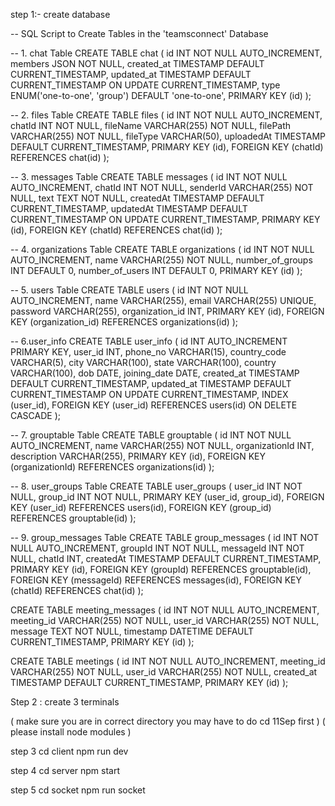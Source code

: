 step 1:- create database


-- SQL Script to Create Tables in the 'teamsconnect' Database

-- 1. chat Table
CREATE TABLE chat (
    id INT NOT NULL AUTO_INCREMENT,
    members JSON NOT NULL,
    created_at TIMESTAMP DEFAULT CURRENT_TIMESTAMP,
    updated_at TIMESTAMP DEFAULT CURRENT_TIMESTAMP ON UPDATE CURRENT_TIMESTAMP,
    type ENUM('one-to-one', 'group') DEFAULT 'one-to-one',
    PRIMARY KEY (id)
);

-- 2. files Table
CREATE TABLE files (
    id INT NOT NULL AUTO_INCREMENT,
    chatId INT NOT NULL,
    fileName VARCHAR(255) NOT NULL,
    filePath VARCHAR(255) NOT NULL,
    fileType VARCHAR(50),
    uploadedAt TIMESTAMP DEFAULT CURRENT_TIMESTAMP,
    PRIMARY KEY (id),
    FOREIGN KEY (chatId) REFERENCES chat(id)
);


-- 3. messages Table
CREATE TABLE messages (
    id INT NOT NULL AUTO_INCREMENT,
    chatId INT NOT NULL,
    senderId VARCHAR(255) NOT NULL,
    text TEXT NOT NULL,
    createdAt TIMESTAMP DEFAULT CURRENT_TIMESTAMP,
    updatedAt TIMESTAMP DEFAULT CURRENT_TIMESTAMP ON UPDATE CURRENT_TIMESTAMP,
    PRIMARY KEY (id),
    FOREIGN KEY (chatId) REFERENCES chat(id)
);

-- 4. organizations Table
CREATE TABLE organizations (
    id INT NOT NULL AUTO_INCREMENT,
    name VARCHAR(255) NOT NULL,
    number_of_groups INT DEFAULT 0,
    number_of_users INT DEFAULT 0,
    PRIMARY KEY (id)
);



-- 5. users Table
CREATE TABLE users (
    id INT NOT NULL AUTO_INCREMENT,
    name VARCHAR(255),
    email VARCHAR(255) UNIQUE,
    password VARCHAR(255),
    organization_id INT,
    PRIMARY KEY (id),
    FOREIGN KEY (organization_id) REFERENCES organizations(id)
);

-- 6.user_info
CREATE TABLE user_info (
    id INT AUTO_INCREMENT PRIMARY KEY,
    user_id INT,
    phone_no VARCHAR(15),
    country_code VARCHAR(5),
    city VARCHAR(100),
    state VARCHAR(100),
    country VARCHAR(100),
    dob DATE,
    joining_date DATE,
    created_at TIMESTAMP DEFAULT CURRENT_TIMESTAMP,
    updated_at TIMESTAMP DEFAULT CURRENT_TIMESTAMP ON UPDATE CURRENT_TIMESTAMP,
    INDEX (user_id),
    FOREIGN KEY (user_id) REFERENCES users(id) ON DELETE CASCADE
);

-- 7. grouptable Table
CREATE TABLE grouptable (
    id INT NOT NULL AUTO_INCREMENT,
    name VARCHAR(255) NOT NULL,
    organizationId INT,
    description VARCHAR(255),
    PRIMARY KEY (id),
    FOREIGN KEY (organizationId) REFERENCES organizations(id)
);

-- 8. user_groups Table
CREATE TABLE user_groups (
    user_id INT NOT NULL,
    group_id INT NOT NULL,
    PRIMARY KEY (user_id, group_id),
    FOREIGN KEY (user_id) REFERENCES users(id),
    FOREIGN KEY (group_id) REFERENCES grouptable(id)
);


-- 9. group_messages Table
CREATE TABLE group_messages (
    id INT NOT NULL AUTO_INCREMENT,
    groupId INT NOT NULL,
    messageId INT NOT NULL,
    chatId INT,
    createdAt TIMESTAMP DEFAULT CURRENT_TIMESTAMP,
    PRIMARY KEY (id),
    FOREIGN KEY (groupId) REFERENCES grouptable(id),
    FOREIGN KEY (messageId) REFERENCES messages(id),
    FOREIGN KEY (chatId) REFERENCES chat(id)
);

CREATE TABLE meeting_messages (
    id INT NOT NULL AUTO_INCREMENT,
    meeting_id VARCHAR(255) NOT NULL,
    user_id VARCHAR(255) NOT NULL,
    message TEXT NOT NULL,
    timestamp DATETIME DEFAULT CURRENT_TIMESTAMP,
    PRIMARY KEY (id)
);


CREATE TABLE meetings (
    id INT NOT NULL AUTO_INCREMENT,
    meeting_id VARCHAR(255) NOT NULL,
    user_id VARCHAR(255) NOT NULL,
    created_at TIMESTAMP DEFAULT CURRENT_TIMESTAMP,
    PRIMARY KEY (id)
);



Step 2 : create 3 terminals


(      make sure you are in correct directory  you may have to do cd 11Sep first    )
(              please install node modules            )


step 3 cd client
          npm run dev

step 4 cd server
         npm start

step 5 cd socket
          npm run socket        
